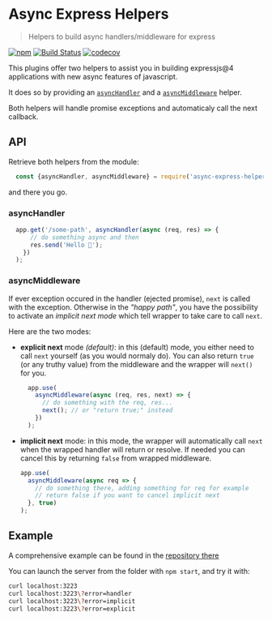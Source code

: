# Async Express Helpers

> Helpers to build async handlers/middleware for express

[![npm](https://img.shields.io/npm/v/@omni-tools/async-express-helpers.svg)](https://www.npmjs.com/package/@omni-tools/async-express-helpers)
[![Build Status](https://travis-ci.com/omni-tools/async-express-helpers.svg?branch=master)](https://travis-ci.com/omni-tools/async-express-helpers)
[![codecov](https://codecov.io/gh/omni-tools/async-express-helpers/branch/master/graph/badge.svg)](https://codecov.io/gh/omni-tools/async-express-helpers)

This plugins offer two helpers to assist you in building expressjs@4 applications with new async features of javascript.

It does so by providing an [`asyncHandler`](#asyncHandler) and a [`asyncMiddleware`](#asyncMiddleware) helper.

Both helpers will handle promise exceptions and automaticaly call the next callback.

## API

Retrieve both helpers from the module:
```js
  const {asyncHandler, asyncMiddleware} = require('async-express-helpers');
```

and there you go.

### asyncHandler

```js
  app.get('/some-path', asyncHandler(async (req, res) => {
      // do something async and then
      res.send('Hello 👋');
    })
  );
```

### asyncMiddleware
If ever exception occured in the handler (ejected promise), `next` is called with the exception.
Otherwise in the _"happy path"_, you have the possibility to activate an _implicit next mode_ which tell wrapper to take care to call `next`.

Here are the two modes:
- **explicit next** mode *(default)*: in this (default) mode, you either need to call `next` yourself (as you would normaly do). You can also return `true` (or any truthy value) from the middleware and the wrapper will `next()` for you.
  ```js
    app.use(
      asyncMiddleware(async (req, res, next) => {
        // do something with the req, res...
        next(); // or "return true;" instead
      })
    );
  ```

- **implicit next** mode: in this mode, the wrapper will automatically call `next` when the wrapped handler will return or resolve. If needed you can cancel this by returning `false` from wrapped middleware.

  ```js
  app.use(
    asyncMiddleware(async req => {
      // do something there, adding something for req for example
      // return false if you want to cancel implicit next
    }, true)
  );
  ```

## Example

A comprehensive example can be found in the [repository there](./example/index.js)

You can launch the server from the folder with `npm start`,
and try it with:

```bash
curl localhost:3223
curl localhost:3223\?error=handler
curl localhost:3223\?error=implicit
curl localhost:3223\?error=explicit
```
